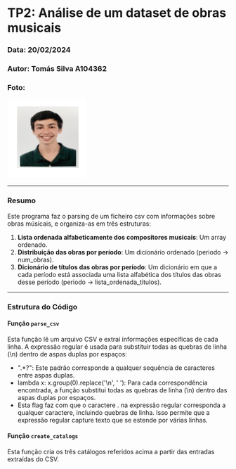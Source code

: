# TP2: Análise de um dataset de obras musicais

### Data: 20/02/2024
### Autor: Tomás Silva A104362

### Foto:
![Photo](../Photo.png)

---

### Resumo

Este programa faz o parsing de um ficheiro csv com informações sobre obras músicais, e organiza-as em três estruturas: 
1. **Lista ordenada alfabeticamente dos compositores musicais**: Um array ordenado.
2. **Distribuição das obras por período**: Um dicionário ordenado (periodo -> num_obras).
3. **Dicionário de títulos das obras por período**: Um dicionário em que a cada período está associada uma lista alfabética dos títulos das obras desse período (periodo -> lista_ordenada_titulos).


---

### Estrutura do Código

#### Função `parse_csv`

Esta função lê um arquivo CSV e extrai informações específicas de cada linha. A expressão regular é usada para substituir todas as quebras de linha (\n) dentro de aspas duplas por espaços:
- ".*?": Este padrão corresponde a qualquer sequência de caracteres entre aspas duplas. 
- lambda x: x.group(0).replace('\n', ' '): Para cada correspondência encontrada, a função substitui todas as quebras de linha (\n) dentro das aspas duplas por espaços.
- Esta flag faz com que o caractere . na expressão regular corresponda a qualquer caractere, incluindo quebras de linha. Isso permite que a expressão regular capture texto que se estende por várias linhas.

#### Função `create_catalogs`

Esta função cria os três catálogos referidos acima a partir das entradas extraídas do CSV.